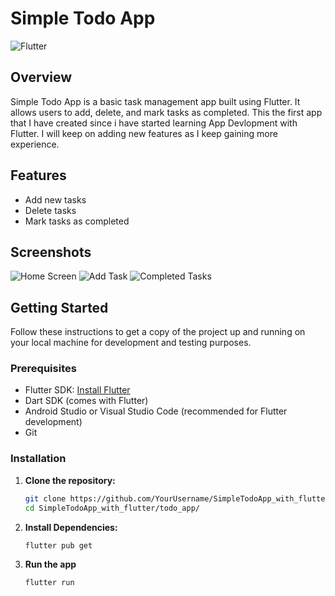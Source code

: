 # Simple Todo App

![Flutter](https://img.shields.io/badge/Flutter-Framework-blue)

## Overview

Simple Todo App is a basic task management app built using Flutter. It allows users to add, delete, and mark tasks as completed. This the first app that I have created since i have started learning App Devlopment with Flutter. I will keep on adding new features as I keep gaining more experience.

## Features

- Add new tasks
- Delete tasks
- Mark tasks as completed

## Screenshots

![Home Screen](screenshots/home_screen.png)
![Add Task](screenshots/add_task.png)
![Completed Tasks](screenshots/completed_tasks.png)

## Getting Started

Follow these instructions to get a copy of the project up and running on your local machine for development and testing purposes.

### Prerequisites

- Flutter SDK: [Install Flutter](https://flutter.dev/docs/get-started/install)
- Dart SDK (comes with Flutter)
- Android Studio or Visual Studio Code (recommended for Flutter development)
- Git

### Installation

1. **Clone the repository:**

   ```sh
   git clone https://github.com/YourUsername/SimpleTodoApp_with_flutter.git
   cd SimpleTodoApp_with_flutter/todo_app/

2. **Install Dependencies:**
   
    ```sh
    flutter pub get

4. **Run the app**

   ```sh
   flutter run
